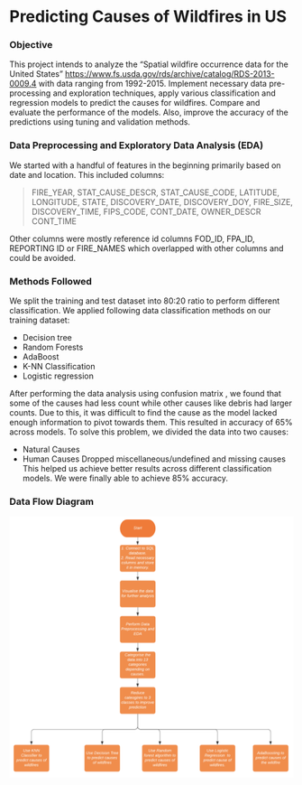 # Predicting Causes of Wildfires in US

### Objective 
This project intends to analyze the “Spatial wildfire occurrence data for the United States” https://www.fs.usda.gov/rds/archive/catalog/RDS-2013-0009.4 with data ranging from 1992-2015. Implement necessary data pre-processing and exploration techniques, apply various classification and regression models to predict the causes for wildfires. Compare and evaluate the performance of the models. Also, improve the accuracy of the predictions using tuning and validation methods.


### Data Preprocessing and Exploratory Data Analysis (EDA)

We started with a handful of features in the beginning primarily based on date and location. 
This included columns:
> FIRE_YEAR, STAT_CAUSE_DESCR, STAT_CAUSE_CODE, LATITUDE, LONGITUDE,
> STATE, DISCOVERY_DATE, DISCOVERY_DOY, FIRE_SIZE, DISCOVERY_TIME, FIPS_CODE,  CONT_DATE,  OWNER_DESCR CONT_TIME

Other columns were mostly reference id columns FOD_ID, FPA_ID, REPORTING ID or FIRE_NAMES which overlapped with other columns and could be avoided.

### Methods Followed

We split the training and test dataset into 80:20 ratio to perform different classification.
We applied following data classification methods on our training dataset:
* Decision tree
* Random Forests
* AdaBoost
* K-NN Classification
* Logistic regression

After performing the data analysis using confusion matrix , we found that some of the causes had less count while other causes like debris had larger counts. Due to this, it was difficult to find the cause as the model lacked enough information to pivot towards them.
This resulted in accuracy of 65% across models.
To solve this problem, we divided the data into two causes:
* Natural Causes
* Human Causes
Dropped miscellaneous/undefined and missing causes
This helped us achieve better results across different classification models.
We were finally able to achieve 85% accuracy.

### Data Flow Diagram

![classification_modelling](/classification_modelling.png)



